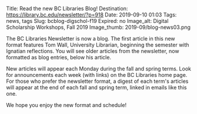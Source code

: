 Title: Read the new BC Libraries Blog!
Destination: https://library.bc.edu/newsletter/?p=918
Date: 2019-09-10 01:03
Tags: news, tags 
Slug: bcblog-digschol-f19
Expired: no
Image_alt: Digital Scholarship Workshops, Fall 2019
Image_thumb: 2019-09/blog-news03.png

The BC Libraries Newsletter is now a blog. The first article in this new format features Tom Wall, University Librarian, beginning the semester with Ignatian reflections. You will see older articles from the newsletter, now formatted as blog entries, below his article.

New articles will appear each Monday during the fall and spring terms. Look for announcements each week (with links) on the BC Libraries home page. For those who prefer the newsletter format, a digest of each term's articles will appear at the end of each fall and spring term, linked in emails like this one.

We hope you enjoy the new format and schedule!